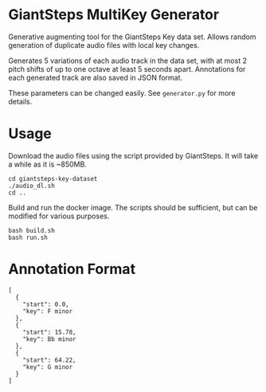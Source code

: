 # GiantSteps MultiKey Generator
Generative augmenting tool for the GiantSteps Key data set. Allows random generation of duplicate audio files with local key changes.

Generates 5 variations of each audio track in the data set, with at most 2 pitch shifts of up to one octave at least 5 seconds apart. Annotations for each generated track are also saved in JSON format.

These parameters can be changed easily. See `generator.py` for more details.

# Usage
Download the audio files using the script provided by GiantSteps. It will take a while as it is ~850MB.
```
cd giantsteps-key-dataset
./audio_dl.sh
cd ..
```

Build and run the docker image. The scripts should be sufficient, but can be modified for various purposes.
```
bash build.sh
bash run.sh
```

# Annotation Format
```
[
  {
    "start": 0.0,
    "key": F minor
  },
  {
    "start": 15.78,
    "key": Bb minor
  },
  {
    "start": 64.22,
    "key": G minor
  }
]
```
